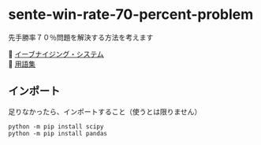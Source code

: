 # sente-win-rate-70-percent-problem

先手勝率７０％問題を解決する方法を考えます  

📖 [イーブナイジング・システム](./docs/takahashi_satoshi_system.md)  
📖 [用語集](./docs/terms.md)  


## インポート

足りなかったら、インポートすること（使うとは限りません）  

```
python -m pip install scipy
python -m pip install pandas
```
